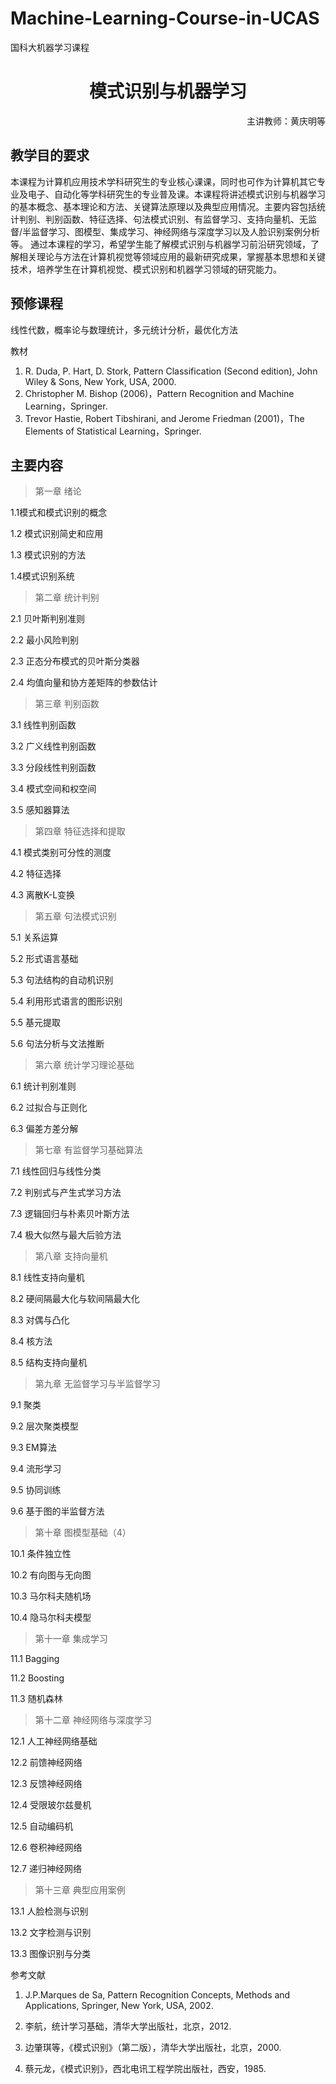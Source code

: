 # Machine-Learning-Course-in-UCAS
国科大机器学习课程

<h1 align="center">模式识别与机器学习</h1>

<p align="right">主讲教师：黄庆明等</p>

## 教学目的要求
本课程为计算机应用技术学科研究生的专业核心课课，同时也可作为计算机其它专业及电子、自动化等学科研究生的专业普及课。本课程将讲述模式识别与机器学习的基本概念、基本理论和方法、关键算法原理以及典型应用情况。主要内容包括统计判别、判别函数、特征选择、句法模式识别、有监督学习、支持向量机、无监督/半监督学习、图模型、集成学习、神经网络与深度学习以及人脸识别案例分析等。
通过本课程的学习，希望学生能了解模式识别与机器学习前沿研究领域，了解相关理论与方法在计算机视觉等领域应用的最新研究成果，掌握基本思想和关键技术，培养学生在计算机视觉、模式识别和机器学习领域的研究能力。

## 预修课程
线性代数，概率论与数理统计，多元统计分析，最优化方法

教材
1. R. Duda, P. Hart, D. Stork, Pattern Classification (Second edition), John Wiley & Sons, New York, USA, 2000.
2. Christopher M. Bishop (2006)，Pattern Recognition and Machine Learning，Springer.
3. Trevor Hastie, Robert Tibshirani, and Jerome Friedman (2001)，The Elements of Statistical Learning，Springer.

## 主要内容

> 第一章 绪论

1.1模式和模式识别的概念

1.2 模式识别简史和应用

1.3 模式识别的方法

1.4模式识别系统


> 第二章 统计判别

2.1 贝叶斯判别准则

2.2 最小风险判别

2.3 正态分布模式的贝叶斯分类器

2.4 均值向量和协方差矩阵的参数估计


> 第三章 判别函数

3.1 线性判别函数

3.2 广义线性判别函数

3.3 分段线性判别函数

3.4 模式空间和权空间

3.5 感知器算法


> 第四章 特征选择和提取

4.1 模式类别可分性的测度

4.2 特征选择

4.3 离散K-L变换


> 第五章 句法模式识别

5.1 关系运算

5.2 形式语言基础

5.3 句法结构的自动机识别

5.4 利用形式语言的图形识别

5.5 基元提取

5.6 句法分析与文法推断


> 第六章 统计学习理论基础

6.1 统计判别准则

6.2 过拟合与正则化

6.3 偏差方差分解


> 第七章 有监督学习基础算法

7.1 线性回归与线性分类

7.2 判别式与产生式学习方法

7.3 逻辑回归与朴素贝叶斯方法

7.4 极大似然与最大后验方法


> 第八章 支持向量机

8.1 线性支持向量机

8.2 硬间隔最大化与软间隔最大化

8.3 对偶与凸化

8.4 核方法

8.5 结构支持向量机


> 第九章 无监督学习与半监督学习

9.1 聚类

9.2 层次聚类模型

9.3 EM算法

9.4 流形学习

9.5 协同训练

9.6 基于图的半监督方法

> 第十章 图模型基础（4）

10.1 条件独立性

10.2 有向图与无向图

10.3 马尔科夫随机场

10.4 隐马尔科夫模型


> 第十一章 集成学习

11.1 Bagging

11.2 Boosting

11.3 随机森林


> 第十二章 神经网络与深度学习

12.1 人工神经网络基础

12.2 前馈神经网络

12.3 反馈神经网络

12.4 受限玻尔兹曼机

12.5 自动编码机

12.6 卷积神经网络

12.7 递归神经网络


> 第十三章 典型应用案例

13.1 人脸检测与识别

13.2 文字检测与识别

13.3 图像识别与分类


参考文献

1. J.P.Marques de Sa, Pattern Recognition Concepts, Methods and Applications, Springer, New York, USA, 2002.

2. 李航，统计学习基础，清华大学出版社，北京，2012.

3. 边肇琪等，《模式识别》（第二版），清华大学出版社，北京，2000.

4. 蔡元龙，《模式识别》，西北电讯工程学院出版社，西安，1985. 
